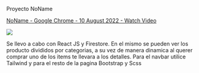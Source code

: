 Proyecto NoName

<a href="https://www.loom.com/share/e2c3635beb8c4f8ca95b805497446927">
    <p>NoName - Google Chrome - 10 August 2022 - Watch Video</p>
    <img style="max-width:300px;" src="https://cdn.loom.com/sessions/thumbnails/e2c3635beb8c4f8ca95b805497446927-with-play.gif">
  </a>

Se llevo a cabo con React JS y Firestore. En el mismo se pueden ver los producto divididos por categorias, a su vez de manera dinamica al querer comprar uno de los items te llevara a los detalles. Para el navbar utilice Tailwind y para el resto de la pagina Bootstrap y Scss
